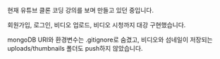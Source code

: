 현재 유튜브 클론 코딩 강의를 보며 만들고 있던 중입니다.

회원가입, 로그인, 비디오 업로드, 비디오 시청까지 대강 구현했습니다.

mongoDB URI와 환경변수는 .gitignore로 숨겼고, 비디오와 섬네일이 저장되는 uploads/thumbnails 폴더도 push하지 않았습니다.

